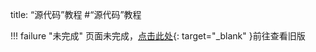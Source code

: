 title: “源代码”教程
#“源代码”教程


!!! failure "未完成"
    页面未完成，[点击此处](https://lzm956902416.github.io/SMT/source_code_tutorial.html){: target="\_blank" }前往查看旧版
